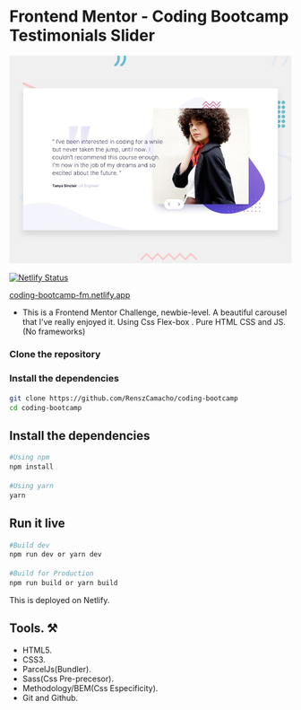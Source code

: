 # Frontend Mentor - Coding Bootcamp Testimonials Slider

![Design preview for the Coding Bootcamp Testimonials Slider coding chttps://coding-bootcamp-fm.netlify.app/hallenge](./assets/design/desktop-preview.jpg)

[![Netlify Status](https://api.netlify.com/api/v1/badges/c5a44590-3ad5-42c5-bcb5-c9af85031c40/deploy-status)](https://app.netlify.com/sites/coding-bootcamp-fm/deploys)

[coding-bootcamp-fm.netlify.app](https://coding-bootcamp-fm.netlify.app/)

- This is a Frontend Mentor Challenge, newbie-level. A beautiful carousel that I've really enjoyed it. Using Css Flex-box . Pure HTML CSS and JS. (No frameworks)

### Clone the repository

### Install the dependencies

```bash
git clone https://github.com/RenszCamacho/coding-bootcamp
cd coding-bootcamp
```

## Install the dependencies

```bash
#Using npm
npm install

#Using yarn
yarn
```

## Run it live

```bash
#Build dev
npm run dev or yarn dev

#Build for Production
npm run build or yarn build
```

This is deployed on Netlify.

## Tools. ⚒️

- HTML5.
- CSS3.
- ParcelJs(Bundler).
- Sass(Css Pre-precesor).
- Methodology/BEM(Css Especificity).
- Git and Github.

```

```

```

```
